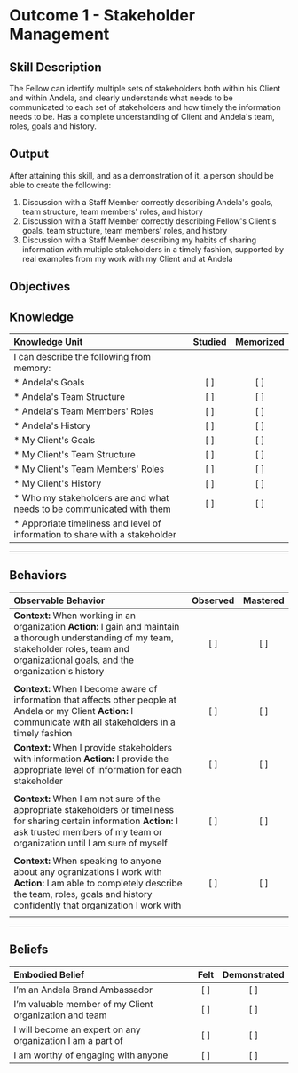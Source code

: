 # Outcome 1 - Stakeholder Management

**Skill Description**
----------
The Fellow can identify multiple sets of stakeholders both within his Client and within Andela, and clearly understands what needs to be communicated to each set of stakeholders and how timely the information needs to be.  Has a complete understanding of Client and Andela's team, roles, goals and history.


**Output**
----------
After attaining this skill, and as a demonstration of it, a person should be able to create the following:

1. Discussion with a Staff Member correctly describing Andela's goals, team structure, team members' roles, and history
2. Discussion with a Staff Member correctly describing Fellow's Client's goals, team structure, team members' roles, and history
3. Discussion with a Staff Member describing my habits of sharing information with multiple stakeholders in a timely fashion, supported by real examples from my work with my Client and at Andela


**Objectives**
----------
## **Knowledge**


| Knowledge Unit   |      Studied      | Memorized |
|:-------------|:------------------:|:--------:|
| I can describe the following from memory: | | |
| * Andela's Goals | [ ] | [ ]  |
| * Andela's Team Structure     | [ ] | [ ]  |
| * Andela's Team Members' Roles       | [ ] | [ ]  |
| * Andela's History      | [ ] | [ ]  |
| * My Client's Goals      | [ ] | [ ]  |
| * My Client's Team Structure   | [ ] | [ ]  |
| * My Client's Team Members' Roles       | [ ] | [ ]  |
| * My Client's History      | [ ] | [ ]  |
| * Who my stakeholders are and what needs to be communicated with them | [ ] | [ ]  |
| * Approriate timeliness and level of information to share with a stakeholder |



----------


## **Behaviors**

| Observable Behavior   |      Observed      | Mastered |
|:-------------|:------------------:|:--------:|
| **Context:** When working in an organization **Action:** I gain and maintain a thorough understanding of my team, stakeholder roles, team and organizational goals, and the organization's history | [ ] | [ ] |
| | | |
| **Context:** When I become aware of information that affects other people at Andela or my Client **Action:** I communicate with all stakeholders in a timely fashion | [ ] | [ ] |
| **Context:** When I provide stakeholders with information **Action:** I provide the appropriate level of information for each stakeholder | [ ] | [ ] |
| | | |
| **Context:** When I am not sure of the appropriate stakeholders or timeliness for sharing certain information **Action:** I ask trusted members of my team or organization until I am sure of myself | [ ] | [ ] |
| | | |
| **Context:** When speaking to anyone about any ogranizations I work with **Action:** I am able to completely describe the team, roles, goals and history confidently that organization I work with |   [ ]   |   [ ]  |
| | | |

----------


## **Beliefs**


| Embodied Belief   |      Felt      | Demonstrated |
|:-------------|:------------------:|:--------:|
| I’m an Andela Brand Ambassador | [ ] | [ ]  |
| I’m valuable member of my Client organization and team | [ ] | [ ] |
| I will become an expert on any organization I am a part of | [ ] | [ ] |
| I am worthy of engaging with anyone | [ ] | [ ] |


